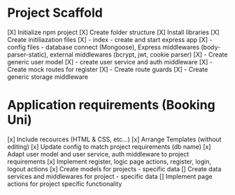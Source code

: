 # Project Scaffold
[X] Initialize npm project
[X] Create folder structure
[X] Install libraries
[X] Create initiliazation files
[X] - index - create and start express app
[X] - config files - database connect (Mongoose), Express middlewares (body-parser-static), external middlewares (bcrypt, jwt, cookie parser)
[X] - Create generic user model 
[X] - create user service and auth middleware
[X] - Create mock routes for register
[X] - Create route guards
[X] - Create generic storage middleware

# Application requirements (Booking Uni)
[x] Include recources (HTML & CSS, etc...)
[x] Arrange Templates (without editing)
[x] Update config to match project requirements (db name)
[x] Adapt user model and user service, auth middleware to project requirements
[x] Implement register, logic page actions, register, login, logout actions
[x] Create models for projects - specific data
[] Create data services and middlewares for project - specific data
[] Implement page actions for project specific functionality